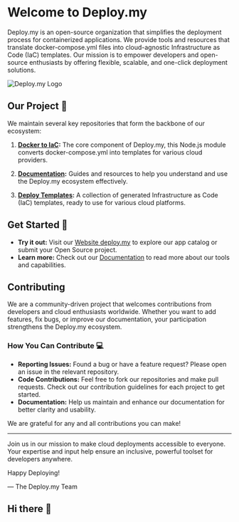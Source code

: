 # Welcome to Deploy.my

Deploy.my is an open-source organization that simplifies the deployment process for containerized applications. We provide tools and resources that translate docker-compose.yml files into cloud-agnostic Infrastructure as Code (IaC) templates. Our mission is to empower developers and open-source enthusiasts by offering flexible, scalable, and one-click deployment solutions.

![Deploy.my Logo](/assets/deploymy-logo-transparent-300x326.png)


## Our Project 🚀

We maintain several key repositories that form the backbone of our ecosystem:

1. **[Docker to IaC](https://github.com/deploymy/docker-to-iac):** The core component of Deploy.my, this Node.js module converts docker-compose.yml into templates for various cloud providers.

2. **[Documentation](https://github.com/deploymy/documentation):** Guides and resources to help you understand and use the Deploy.my ecosystem effectively.

3. **[Deploy Templates](https://github.com/deploymy/deploy-templates):** A collection of generated Infrastructure as Code (IaC) templates, ready to use for various cloud platforms.

## Get Started 🍿

- **Try it out:** Visit our [Website deploy.my](https://deploy.my) to explore our app catalog or submit your Open Source project.
- **Learn more:** Check out our [Documentation](https://docs.deploy.my) to read more about our tools and capabilities.

## Contributing

We are a community-driven project that welcomes contributions from developers and cloud enthusiasts worldwide. Whether you want to add features, fix bugs, or improve our documentation, your participation strengthens the Deploy.my ecosystem.

### How You Can Contribute 💻

- **Reporting Issues:** Found a bug or have a feature request? Please open an issue in the relevant repository.
- **Code Contributions:** Feel free to fork our repositories and make pull requests. Check out our contribution guidelines for each project to get started.
- **Documentation:** Help us maintain and enhance our documentation for better clarity and usability.

We are grateful for any and all contributions you can make!

---

Join us in our mission to make cloud deployments accessible to everyone. Your expertise and input help ensure an inclusive, powerful toolset for developers anywhere.

Happy Deploying!

— The Deploy.my Team


## Hi there 👋

<!--

**Here are some ideas to get you started:**

🙋‍♀️ A short introduction - what is your organization all about?
🌈 Contribution guidelines - how can the community get involved?
👩‍💻 Useful resources - where can the community find your docs? Is there anything else the community should know?
🍿 Fun facts - what does your team eat for breakfast?
🧙 Remember, you can do mighty things with the power of [Markdown](https://docs.github.com/github/writing-on-github/getting-started-with-writing-and-formatting-on-github/basic-writing-and-formatting-syntax)
-->
